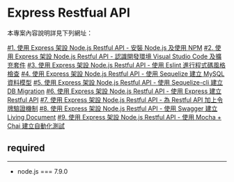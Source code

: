# Express Restfual API

本專案內容說明詳見下列網址：

[#1. 使用 Express 架設 Node.js Restful API - 安裝 Node.js 及使用 NPM](http://www.dotblogs.com.tw/)
[#2. 使用 Express 架設 Node.js Restful API - 認識開發環境 Visual Studio Code 及擴充套件](http://www.dotblogs.com.tw/)
[#3. 使用 Express 架設 Node.js Restful API - 使用 Eslint 進行程式碼風格檢查](http://www.dotblogs.com.tw/)
[#4. 使用 Express 架設 Node.js Restful API - 使用 Sequelize 建立 MySQL 資料模型](http://www.dotblogs.com.tw/)
[#5. 使用 Express 架設 Node.js Restful API - 使用 Sequelize-cli 建立 DB Migration](http://www.dotblogs.com.tw/)
[#6. 使用 Express 架設 Node.js Restful API - 使用 Express 建立 Restful API](http://www.dotblogs.com.tw/)
[#7. 使用 Express 架設 Node.js Restful API - 為 Restful API 加上令牌驗證機制](http://www.dotblogs.com.tw/)
[#8. 使用 Express 架設 Node.js Restful API - 使用 Swagger 建立 Living Document](http://www.dotblogs.com.tw/)
[#9. 使用 Express 架設 Node.js Restful API - 使用 Mocha + Chai 建立自動化測試](http://www.dotblogs.com.tw/)

## required
---
- node.js === 7.9.0